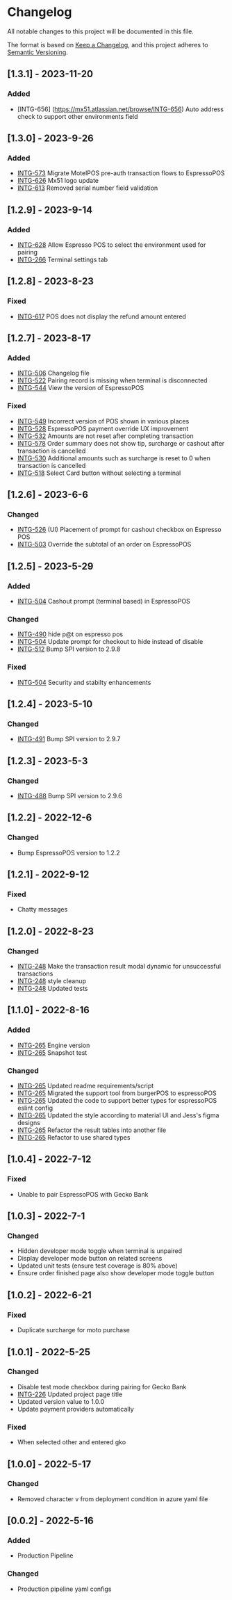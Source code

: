 # Changelog

All notable changes to this project will be documented in this file.

The format is based on [Keep a Changelog](),
and this project adheres to [Semantic Versioning](https://semver.org/spec/v2.0.0.html).

## [1.3.1] - 2023-11-20

### Added

- [INTG-656] (https://mx51.atlassian.net/browse/INTG-656) Auto address check to support other environments field

## [1.3.0] - 2023-9-26

### Added

- [INTG-573](https://mx51.atlassian.net/browse/INTG-573) Migrate MotelPOS pre-auth transaction flows to EspressoPOS
- [INTG-626](https://mx51.atlassian.net/browse/INTG-573) Mx51 logo update
- [INTG-613](https://mx51.atlassian.net/browse/INTG-613) Removed serial number field validation

## [1.2.9] - 2023-9-14

### Added

- [INTG-628](https://mx51.atlassian.net/browse/INTG-628) Allow Espresso POS to select the environment used for pairing
- [INTG-266](https://mx51.atlassian.net/browse/INTG-266) Terminal settings tab

## [1.2.8] - 2023-8-23

### Fixed

- [INTG-617](https://mx51.atlassian.net/browse/INTG-617) POS does not display the refund amount entered

## [1.2.7] - 2023-8-17

### Added

- [INTG-506](https://mx51.atlassian.net/browse/INTG-506) Changelog file
- [INTG-522](https://mx51.atlassian.net/browse/INTG-522) Pairing record is missing when terminal is disconnected
- [INTG-544](https://mx51.atlassian.net/browse/INTG-544) View the version of EspressoPOS

### Fixed

- [INTG-549](https://mx51.atlassian.net/browse/INTG-549) Incorrect version of POS shown in various places
- [INTG-528](https://mx51.atlassian.net/browse/INTG-528) EspressoPOS payment override UX improvement
- [INTG-532](https://mx51.atlassian.net/browse/INTG-532) Amounts are not reset after completing transaction
- [INTG-578](https://mx51.atlassian.net/browse/INTG-578) Order summary does not show tip, surcharge or cashout after transaction is cancelled
- [INTG-530](https://mx51.atlassian.net/browse/INTG-530) Additional amounts such as surcharge is reset to 0 when transaction is cancelled
- [INTG-518](https://mx51.atlassian.net/browse/INTG-518) Select Card button without selecting a terminal

## [1.2.6] - 2023-6-6

### Changed

- [INTG-526](https://mx51.atlassian.net/browse/INTG-526) (UI) Placement of prompt for cashout checkbox on Espresso POS
- [INTG-503](https://mx51.atlassian.net/browse/INTG-503) Override the subtotal of an order on EspressoPOS

## [1.2.5] - 2023-5-29

### Added

- [INTG-504](https://mx51.atlassian.net/browse/INTG-504) Cashout prompt (terminal based) in EspressoPOS

### Changed

- [INTG-490](https://mx51.atlassian.net/browse/INTG-490) hide p@t on espresso pos
- [INTG-504](https://mx51.atlassian.net/browse/INTG-504) Update prompt for checkout to hide instead of disable
- [INTG-512](https://mx51.atlassian.net/browse/INTG-512) Bump SPI version to 2.9.8

### Fixed

- [INTG-504](https://mx51.atlassian.net/browse/INTG-504) Security and stabilty enhancements

## [1.2.4] - 2023-5-10

### Changed

- [INTG-491](https://mx51.atlassian.net/browse/INTG-491) Bump SPI version to 2.9.7

## [1.2.3] - 2023-5-3

### Changed

- [INTG-488](https://mx51.atlassian.net/browse/INTG-488) Bump SPI version to 2.9.6

## [1.2.2] - 2022-12-6

### Changed

- Bump EspressoPOS version to 1.2.2

## [1.2.1] - 2022-9-12

### Fixed

- Chatty messages

## [1.2.0] - 2022-8-23

### Changed

- [INTG-248](https://mx51.atlassian.net/browse/INTG-248) Make the transaction result modal dynamic for unsuccessful transactions
- [INTG-248](https://mx51.atlassian.net/browse/INTG-248) style cleanup
- [INTG-248](https://mx51.atlassian.net/browse/INTG-248) Updated tests

## [1.1.0] - 2022-8-16

### Added

- [INTG-265](https://mx51.atlassian.net/browse/INTG-265) Engine version
- [INTG-265](https://mx51.atlassian.net/browse/INTG-265) Snapshot test

### Changed

- [INTG-265](https://mx51.atlassian.net/browse/INTG-265) Updated readme requirements/script
- [INTG-265](https://mx51.atlassian.net/browse/INTG-265) Migrated the support tool from burgerPOS to espressoPOS
- [INTG-265](https://mx51.atlassian.net/browse/INTG-265) Updated the code to support better types for espressoPOS eslint config
- [INTG-265](https://mx51.atlassian.net/browse/INTG-265) Updated the style according to material UI and Jess's figma designs
- [INTG-265](https://mx51.atlassian.net/browse/INTG-265) Refactor the result tables into another file
- [INTG-265](https://mx51.atlassian.net/browse/INTG-265) Refactor to use shared types

## [1.0.4] - 2022-7-12

### Fixed

- Unable to pair EspressoPOS with Gecko Bank

## [1.0.3] - 2022-7-1

### Changed

- Hidden developer mode toggle when terminal is unpaired
- Display developer mode button on related screens
- Updated unit tests (ensure test coverage is 80% above)
- Ensure order finished page also show developer mode toggle button

## [1.0.2] - 2022-6-21

### Fixed

- Duplicate surcharge for moto purchase

## [1.0.1] - 2022-5-25

### Changed

- Disable test mode checkbox during pairing for Gecko Bank
- [INTG-226](https://mx51.atlassian.net/browse/INTG-226) Updated project page title
- Updated version value to 1.0.0
- Update payment providers automatically

### Fixed

- When selected other and entered gko

## [1.0.0] - 2022-5-17

### Changed

- Removed character v from deployment condition in azure yaml file

## [0.0.2] - 2022-5-16

### Added

- Production Pipeline

### Changed

- Production pipeline yaml configs

